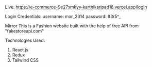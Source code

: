 Live: https://e-commerce-9e27xmkyy-karthiksripad18.vercel.app/login

Login Credentials:
username: mor_2314
password: 83r5^_

Mirror
This is a Fashion website built with the help of free API from "fakestoreapi.com"

Technologies Used:
1. React.js
2. Redux
3. Tailwind CSS
